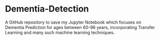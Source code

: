 # Dementia-Detection
A GitHub repository to save my Jupyter Notebook which focuses on Dementia Prediction for ages between 60-96 years, incorporating Transfer Learning and many such machine learning techniques.
